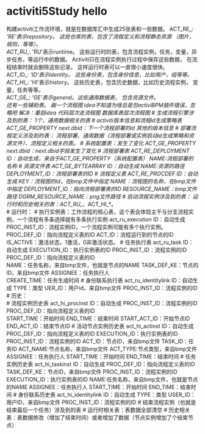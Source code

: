 # activiti5Study hello
   构建activiti工作流环境，就是在数据库汇中生成25张表和一些数据。
        ACT_RE_*: 'RE'表示repository。  这些仓库的表，包含了流程定义和流程静态资源 （图片，规则，等等）。                                     
        ACT_RU_*: 'RU'表示runtime。 这些运行时的表，包含流程实例，任务，变量，异步任务，等运行中的数据。 Activiti只在流程实例执行过程中保存这些数据， 在流程结束时就会删除这些记录。 这样运行时表可以一直很小速度很快。                                        
        ACT_ID_*: 'ID'表示identity。 这些身份表，包含身份信息，比如用户，组等等。                                        
        ACT_HI_*: 'HI'表示history。 这些历史表，包含历史数据，比如历史流程实例， 变量，任务等等。                                       
        ACT_GE_*: 'GE'表示general。这些通用数据表， 包含资源文件。                                     
        还有一些辅助表。
    画一个流程图
        idea不知道为啥总是包activiBPM插件错误，忽略吧 解决：重启idea
    代码层次走流程图
    数据库表层次流程图
        # 生成流程引擎涉及到的表：
            1个，通用数据相关的表
            # activiti版本信息和流程id生成策略表
                ACT_GE_PROPERTY
                    next.dbid：下一个流程部署的id
                    其他的版本信息
        # 部署流程定义涉及到的表：
            流程部署、通用数据（流程部署或实例启动id生成策略和资源文件）、流程定义相关的表。
            # 系统配置表：发生了变化
                ACT_GE_PROPERTY
                    next.dbid：next.dbid字段发生了变化
            # 流程部署表
                ACT_RE_DEPLOYMENT
                    ID：自动生成，来自于ACT_GE_PROPERTY（系统配置表）
                    NAME:流程部署的名称
            # 资源文件表
                ACT_GE_BYTEARRAY
                    ID：自动生成
                    NAME:资源的路径
                    DEPLOYMENT_ID：流程部署表的ID
            # 流程定义表
                ACT_RE_PROCDEF
                    ID：自动生成
                    KEY：流程图的id，在bmp文件中指定
                    NAME：流程图的名称，在bmp文件中指定
                    DEPLOYMENT_ID：指向流程部署表的ID
                    RESOURCE_NAME：bmp文件路径
                    DGRM_RESOURCE_NAME：png文件路径
         # 启动流程实例涉及到的表：
            运行时和历史相关的表：ACT_RU_*、ACT_HI_*。            
            # 运行时：
                # 执行实例表：工作流程的核心表，这个表会体现主干与分支流程实例，一个流程有多条选择就有多条执行实例
                    act_ru_execution
                        ID：自动生成
                        PROC_INST_ID：流程实例ID，一个流程实例可能有多个执行实例。
                        PROC_DEF_ID：指向流程定义表的ID
                        ACT_ID：流程运行到的节点的ID
                        IS_ACTIVE：激活状态，1激活，0非激活状态。
                # 任务执行表
                    act_ru_task 
                        ID：自动生成
                        EXECUTION_ID：执行实例表的ID
                        PROC_INST_ID：流程实例的ID
                        PROC_DEF_ID：指向流程定义表的ID  
                        NAME：任务名称，来自bmp文件，也就是节点的NAME
                        TASK_DEF_KE：节点的ID，来自bmp文件
                        ASSIGNEE：任务执行人  
                        CREATE_TIME：任务生成时间
                # 身份联系执行表
                    act_ru_identitylink
                        ID：自动生成
                        TYPE：类型
                        UER_ID：用户id，来自bmp文件
                        PROC_INST_ID：流程实例的ID
            # 历史：  
                # 流程实例历史表
                    act_hi_procinst
                       ID：自动生成 
                       PROC_INST_ID：流程实例的ID
                       PROC_DEF_ID：指向流程定义表的ID  
                       START_TIME：开始时间
                       END_TIME：结束时间
                       START_ACT_ID：开始节点ID
                       END_ACT_ID：结束节点ID
                # 活动节点实例历史表
                    act_hi_actinst
                        ID：自动生成 
                        PROC_DEF_ID：指向流程定义表的ID
                        EXECUTION_ID：执行实例表的ID
                        PROC_INST_ID：流程实例的ID
                        ACT_ID：节点ID，来自bmp文件
                        TASK_ID：任务ID
                        ACT_NAME:节点名称，来自bmp文件
                        ACT_TYPE:节点类型，来自bmp文件
                        ASSIGNEE：任务执行人
                        START_TIME：开始时间
                        END_TIME：结束时间
                # 任务实例历史表 
                    act_hi_taskinst
                        ID：自动生成 
                        PROC_DEF_ID：指向流程定义表的ID
                        TASK_DEF_KE：节点ID，来自bmp文件
                        PROC_INST_ID：流程实例的ID
                        EXECUTION_ID：执行实例表的ID
                        NAME:任务名称，来自bmp文件，也就是节点的NAME
                        ASSIGNEE：任务执行人
                        START_TIME：开始时间
                        END_TIME：结束时间
                # 身份联系历史表 
                    act_hi_identitylink
                        ID：自动生成 
                        TYPE：类型
                        USER_ID：用户ID，来自bmp文件
                        PROC_INST_ID：流程实例的ID
        # 结束流程实例（也就是结束最后一个任务）涉及到的表
            # 运行时相关表：表数据全部清空
            # 历史相关表：表数据修改（增加了结束时间）或者增加了数据（节点实例增加了个结束节点）
        
